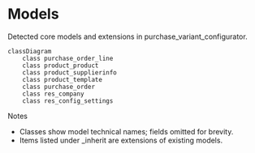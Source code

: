 # Models

Detected core models and extensions in purchase_variant_configurator.

```mermaid
classDiagram
    class purchase_order_line
    class product_product
    class product_supplierinfo
    class product_template
    class purchase_order
    class res_company
    class res_config_settings
```

Notes
- Classes show model technical names; fields omitted for brevity.
- Items listed under _inherit are extensions of existing models.
